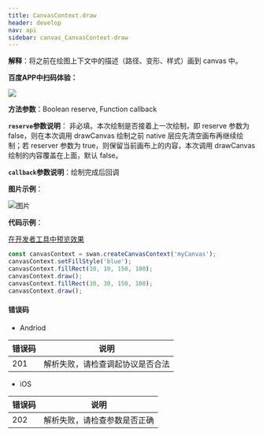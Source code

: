 ```yaml
---
title: CanvasContext.draw
header: develop
nav: api
sidebar: canvas_CanvasContext-draw
---
```

 


**解释**：将之前在绘图上下文中的描述（路径、变形、样式）画到 canvas 中。

**百度APP中扫码体验：**

<img src="https://b.bdstatic.com/miniapp/assets/images/doc_demo/pages_createCanvasContext.png"  class="demo-qrcode-image" />

**方法参数**：Boolean reserve, Function callback

**`reserve`参数说明**： 非必填。本次绘制是否接着上一次绘制，即 reserve 参数为 false，则在本次调用 drawCanvas 绘制之前 native 层应先清空画布再继续绘制；若 reserver 参数为 true，则保留当前画布上的内容，本次调用 drawCanvas 绘制的内容覆盖在上面，默认 false。

**`callback`参数说明**：绘制完成后回调 

**图片示例**：

![图片](../../../../img/api/canvas/draw1.png)

**代码示例**：

<a href="swanide://fragment/408aa17bb845b0a6d87ee5b5a13dc26e1574532413473" title="在开发者工具中预览效果" target="_self">在开发者工具中预览效果</a>

```js
const canvasContext = swan.createCanvasContext('myCanvas');
canvasContext.setFillStyle('blue');
canvasContext.fillRect(10, 10, 150, 100);
canvasContext.draw();
canvasContext.fillRect(30, 30, 150, 100);
canvasContext.draw();
```


#### 错误码
* Andriod

|错误码|说明|
|--|--|
|201|解析失败，请检查调起协议是否合法|

* iOS

|错误码|说明|
|--|--|
|202|解析失败，请检查参数是否正确      |

